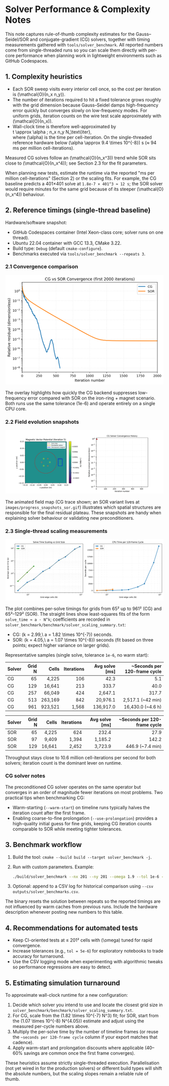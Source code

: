 # Solver Performance & Complexity Notes

This note captures rule-of-thumb complexity estimates for the Gauss–Seidel/SOR
and conjugate-gradient (CG) solvers, together with timing measurements gathered
with `tools/solver_benchmark`. All reported numbers come from single-threaded
runs so you can scale them directly with per-core performance when planning
work in lightweight environments such as GitHub Codespaces.

## 1. Complexity heuristics

* Each SOR sweep visits every interior cell once, so the cost per iteration is
  \(\mathcal{O}(n_x n_y)\).
* The number of iterations required to hit a fixed tolerance grows roughly with
  the grid dimension because Gauss–Seidel damps high-frequency error quickly but
  converges slowly on low-frequency modes. For uniform grids, iteration counts on
  the wire test scale approximately with \(\mathcal{O}(n_x)\).
* Wall-clock time is therefore well-approximated by
  \
  t \approx \alpha \; n_x n_y N_\text{iter},
  \
  where \(\alpha\) is the time per cell-iteration. On the single-threaded
  reference hardware below \(\alpha \approx 9.4 \times 10^{-8}\) s (≈ 94 ms per
  million cell-iterations).

Measured CG solves follow an \(\mathcal{O}(n_x^3)\) trend while SOR sits close to
\(\mathcal{O}(n_x^4)\); see Section&nbsp;2.3 for the fit parameters.

When planning new tests, estimate the runtime via the reported
"ms per million cell-iterations" (Section 2) or the scaling fits. For example,
the CG baseline predicts a 401×401 solve at `1.8e-7 × 401^3 ≈ 12 s`; the SOR
solver would require minutes for the same grid because of its steeper
\(\mathcal{O}(n_x^4)\) behaviour.

## 2. Reference timings (single-thread baseline)

Hardware/software snapshot:

* GitHub Codespaces container (Intel Xeon-class core; solver runs on one thread).
* Ubuntu 22.04 container with GCC 13.3, CMake 3.22.
* Build type: `Debug` (default `cmake-configure`).
* Benchmarks executed via `tools/solver_benchmark --repeats 3`.

### 2.1 Convergence comparison

![CG vs SOR convergence overlay](images/CG_vs_SOR_convergence_overlay.png)

The overlay highlights how quickly the CG backend suppresses low-frequency
error compared with SOR on the iron-ring + magnet scenario. Both runs use the
same tolerance (1e-6) and operate entirely on a single CPU core.

### 2.2 Field evolution snapshots

![CG progress snapshots](images/progress_snapshots_cg.gif)

The animated field map (CG trace shown; an SOR variant lives at
`images/progress_snapshots_sor.gif`) illustrates which spatial structures are
responsible for the final residual plateau. These snapshots are handy when
explaining solver behaviour or validating new preconditioners.

### 2.3 Single-thread scaling measurements

![Solver scaling comparison](solver_benchmark/benchmark/solver_scaling.png)

The plot combines per-solve timings for grids from 65² up to 961² (CG) and
65²–129² (SOR). The straight lines show least-squares fits of the form
`solve_time ≈ a · N^k`; coefficients are recorded in
`solver_benchmark/benchmark/solver_scaling_summary.txt`:

* CG: \(k = 2.99,\ a = 1.82 \times 10^{-7}\) seconds.
* SOR: \(k = 4.05,\ a = 1.07 \times 10^{-8}\) seconds (fit based on three
  points; expect higher variance on larger grids).

Representative samples (single solve, tolerance `1e-6`, no warm start):

| Solver | Grid N | Cells | Iterations | Avg solve [ms] | ~Seconds per 120-frame cycle |
| ------ | ------:| -----:| ----------:| --------------:| ----------------------------:|
| CG     | 65     | 4,225 | 106        | 42.3           | 5.1                         |
| CG     | 129    | 16,641| 213        | 333.7          | 40.0                        |
| CG     | 257    | 66,049| 424        | 2,647.1        | 317.7                       |
| CG     | 513    | 263,169| 842       | 20,976.1       | 2,517.1 (~42 min)           |
| CG     | 961    | 923,521| 1,568     | 136,917.0      | 16,430.0 (~4.6 h)           |

| Solver | Grid N | Cells | Iterations | Avg solve [ms] | ~Seconds per 120-frame cycle |
| ------ | ------:| -----:| ----------:| --------------:| ----------------------------:|
| SOR    | 65     | 4,225 | 624        | 232.4          | 27.9                        |
| SOR    | 97     | 9,409 | 1,394      | 1,185.2        | 142.2                       |
| SOR    | 129    | 16,641| 2,452      | 3,723.9        | 446.9 (~7.4 min)            |

Throughput stays close to 10.6 million cell-iterations per second for both
solvers; iteration count is the dominant lever on runtime.

### CG solver notes

The preconditioned CG solver operates on the same operator but converges in an
order of magnitude fewer iterations on most problems. Two practical tips when
benchmarking CG:

* Warm-starting (`--warm-start`) on timeline runs typically halves the iteration
  count after the first frame.
* Enabling coarse-to-fine prolongation (`--use-prolongation`) provides a
  high-quality initial guess for fine grids, keeping CG iteration counts
  comparable to SOR while meeting tighter tolerances.

## 3. Benchmark workflow

1. Build the tool: `cmake --build build --target solver_benchmark -j`.
2. Run with custom parameters. Example:

   ```bash
   ./build/solver_benchmark --nx 201 --ny 201 --omega 1.9 --tol 1e-6 --repeats 5
   ```

3. Optional: append to a CSV log for historical comparison using
   `--csv outputs/solver_benchmarks.csv`.

The binary resets the solution between repeats so the reported timings are not
influenced by warm caches from previous runs. Include the hardware description
whenever posting new numbers to this table.

## 4. Recommendations for automated tests

* Keep CI-oriented tests at ≤ 201² cells with \(\omega\) tuned for rapid
  convergence.
* Increase tolerances (e.g., `tol = 5e-6`) for exploratory notebooks to trade
  accuracy for turnaround.
* Use the CSV logging mode when experimenting with algorithmic tweaks so
  performance regressions are easy to detect.

## 5. Estimating simulation turnaround

To approximate wall-clock runtime for a new configuration:

1. Decide which solver you intend to use and locate the closest grid size in
  `solver_benchmark/benchmark/solver_scaling_summary.txt`.
2. For CG, scale from the \(1.82 \times 10^{-7} N^3\) fit; for SOR, start from
  the \(1.07 \times 10^{-8} N^{4.05}\) estimate and adjust using the measured
  per-cycle numbers above.
3. Multiply the per-solve time by the number of timeline frames (or reuse the
  `~seconds per 120-frame cycle` column if your export matches that cadence).
4. Apply warm-start and prolongation discounts where applicable (40–60% savings
  are common once the first frame converges).

These heuristics assume strictly single-threaded execution. Parallelisation (not
yet wired in for the production solvers) or different build types will shift the
absolute numbers, but the scaling slopes remain a reliable rule of thumb.

